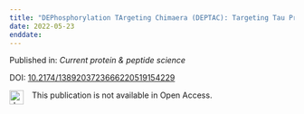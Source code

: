 ```yaml
---
title: "DEPhosphorylation TArgeting Chimaera (DEPTAC): Targeting Tau Proteins in Tauopathies."
date: 2022-05-23
enddate:
---
```


Published in: *Current protein & peptide science*

DOI: [10.2174/1389203723666220519154229](https://doi.org/10.2174/1389203723666220519154229)

<img src="https://upload.wikimedia.org/wikipedia/commons/thumb/0/0e/Closed_Access_logo_transparent.svg/1200px-Closed_Access_logo_transparent.svg.png" alt="drawing" width="25" align="left"/> &nbsp;&nbsp;&nbsp;This publication is not available in Open Access.


